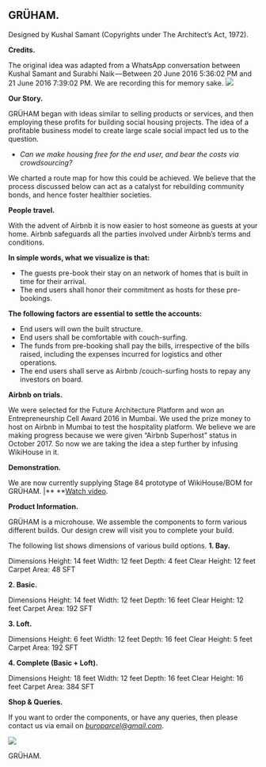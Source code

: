 ## GRÜHAM.

Designed by Kushal Samant (Copyrights under The Architect’s Act, 1972).

**Credits.**

The original idea was adapted from a WhatsApp 
conversation between Kushal Samant and Surabhi Naik — Between 20 June 
2016 5:36:02 PM and 21 June 2016 7:39:02 PM. We are recording this for 
memory sake.
![](https://66.media.tumblr.com/68db6f867daae3e4e761ee5f637f74d7/38963e009a684668-09/s540x810/f7653abb0237b3cc2b0ad29170fb63b9ba6f2d0d.gif)

**Our Story.**

GRÜHAM began with ideas similar to selling products or services, and then employing these profits for building social housing projects. The idea of a profitable business model to create large scale social impact led us to the question.

*   _Can we make housing free for the end user, and bear the costs via crowdsourcing?_

We charted a route map for how this could be achieved. We believe that the process discussed below can act as a catalyst for rebuilding community bonds, and hence foster healthier societies.

**People travel.**

With the advent of Airbnb it is now easier to host someone as guests at your home. Airbnb safeguards all the parties involved under Airbnb’s terms and conditions.

**In simple words, what we visualize is that:**

*   The guests pre-book their stay on an network of homes that is built in time for their arrival.
*   The end users shall honor their commitment as hosts for these pre-bookings.

**The following factors are essential to settle the accounts:**

*   End users will own the built structure.
*   End users shall be comfortable with couch-surfing.
*   The funds from pre-booking shall pay the bills, irrespective of the bills raised, including the expenses incurred for logistics and other operations.
*   The end users shall serve as Airbnb /couch-surfing hosts to repay any investors on board.

**Airbnb on trials.**

We were selected for the Future Architecture Platform and won an Entrepreneurship Cell Award 2016 in Mumbai. We used the prize money to host on Airbnb in Mumbai to test the hospitality platform. We believe we are making progress because we were given “Airbnb Superhost” status in October 2017. So now we are taking the idea a step further by infusing WikiHouse in it.

**Demonstration.**

We are now currently supplying Stage 84 prototype of WikiHouse/BOM for GRÜHAM. |** **[Watch video](https://www.youtube.com/watch?v=joiJpumAlmg).

**Product Information.**

GRÜHAM is a microhouse.
We assemble the components to form various different builds.
Our design crew will visit you to complete your build.

The following list shows dimensions of various build options.
**1. Bay.**

Dimensions
Height: 14 feet
Width: 12 feet
Depth: 4 feet
Clear Height: 12 feet
Carpet Area: 48 SFT

**2. Basic.**

Dimensions
Height: 14 feet
Width: 12 feet
Depth: 16 feet
Clear Height: 12 feet
Carpet Area: 192 SFT

**3. Loft.**

Dimensions
Height: 6 feet
Width: 12 feet
Depth: 16 feet
Clear Height: 5 feet
Carpet Area: 192 SFT

**4. Complete (Basic + Loft).**

Dimensions
Height: 18 feet
Width: 12 feet
Depth: 16 feet
Clear Height: 16 feet
Carpet Area: 384 SFT

**Shop & Queries.**

If you want to order the components, or have any queries, then please contact us via email on [_buroparcel@gmail.com_](mailto:buroparcel@gmail.com).

![](https://66.media.tumblr.com/e5481b89c70eea291699fd1aa0b2cb07/38963e009a684668-9a/s540x810/35535c7ce385073f3b744383266a6e5de2567424.jpg)

GRÜHAM.